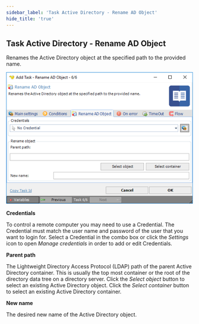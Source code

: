 ```yaml
---
sidebar_label: 'Task Active Directory - Rename AD Object'
hide_title: 'true'
---
```


## Task Active Directory - Rename AD Object

Renames the Active Directory object at the specified path to the provided name.

![](../../../../../static/img/taskactivedirectoryrenameadobject.png)

**Credentials**

To control a remote computer you may need to use a Credential. The Credential must match the user name and password of the user that you want to login for. Select a Credential in the combo box or click the *Settings* icon to open *Manage credentials* in order to add or edit Credentials.
 
**Parent path**

The Lightweight Directory Access Protocol (LDAP) path of the parent Active Directory container. This is usually the top most container or the root of the directory data tree on a directory server. Click the *Select object* button to select an existing Active Directory object. Click the *Select container* button to select an existing Active Directory container.
 
**New name**

The desired new name of the Active Directory object.